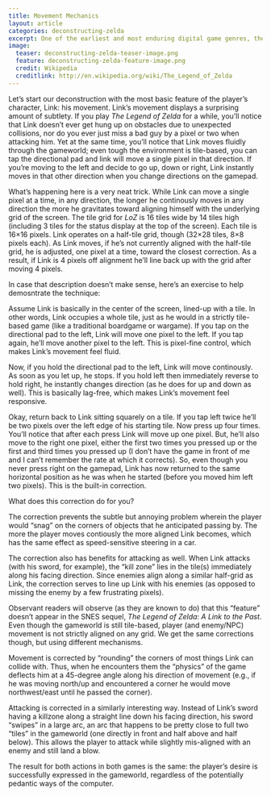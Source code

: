 ```yaml
---
title: Movement Mechanics
layout: article
categories: deconstructing-zelda
excerpt: One of the earliest and most enduring digital game genres, the adventure game's basic template is simple.
image:
  teaser: deconstructing-zelda-teaser-image.png
  feature: deconstructing-zelda-feature-image.png
  credit: Wikipedia
  creditlink: http://en.wikipedia.org/wiki/The_Legend_of_Zelda
---
```


Let’s start our deconstruction with the most basic feature of the player’s character, Link: his movement. Link’s movement displays a surprising amount of subtlety. If you play *The Legend of Zelda* for a while, you’ll notice that Link doesn’t ever get hung up on obstacles due to unexpected collisions, nor do you ever just miss a bad guy by a pixel or two when attacking him. Yet at the same time, you’ll notice that Link moves fluidly through the gameworld; even tough the environment is tile-based, you can tap the directional pad and link will move a single pixel in that direction. If you’re moving to the left and decide to go up, down or right, Link instantly moves in that other direction when you change directions on the gamepad.

What’s happening here is a very neat trick. While Link can move a single pixel at a time, in any direction, the longer he continously moves in any direction the more he gravitates toward aligning himself with the underlying grid of the screen. The tile grid for *LoZ* is 16 tiles wide by 14 tiles high (including 3 tiles for the status display at the top of the screen). Each tile is 16×16 pixels. Link operates on a half-tile grid, though (32×28 tiles, 8×8 pixels each). As Link moves, if he’s not currently aligned with the half-tile grid, he is adjusted, one pixel at a time, toward the closest correction. As a result, if Link is 4 pixels off alignment he’ll line back up with the grid after moving 4 pixels.

In case that description doesn’t make sense, here’s an exercise to help demosntrate the technique:

Assume Link is basically in the center of the screen, lined-up with a tile. In other words, Link occupies a whole tile, just as he would in a strictly tile-based game (like a traditional boardgame or wargame). If you tap on the directional pad to the left, Link will move one pixel to the left. If you tap again, he’ll move another pixel to the left. This is pixel-fine control, which makes Link’s movement feel fluid.

Now, if you hold the directional pad to the left, Link will move continously. As soon as you let up, he stops. If you hold left then immediately reverse to hold right, he instantly changes direction (as he does for up and down as well). This is basically lag-free, which makes Link’s movement feel responsive.

Okay, return back to Link sitting squarely on a tile. If you tap left twice he’ll be two pixels over the left edge of his starting tile. Now press up four times. You’ll notice that after each press Link will move up one pixel. But, he’ll also move to the right one pixel, either the first two times you pressed up or the first and third times you pressed up (I don’t have the game in front of me and I can’t remember the rate at which it corrects). So, even though you never press right on the gamepad, Link has now returned to the same horizontal position as he was when he started (before you moved him left two pixels). This is the built-in correction.

What does this correction do for you?

The correction prevents the subtle but annoying problem wherein the player would “snag” on the corners of objects that he anticipated passing by. The more the player moves contiously the more aligned Link becomes, which has the same effect as speed-sensitive steering in a car.

The correction also has benefits for attacking as well. When Link attacks (with his sword, for example), the “kill zone” lies in the tile(s) immediately along his facing direction. Since enemies align along a similar half-grid as Link, the correction serves to line up Link with his enemies (as opposed to missing the enemy by a few frustrating pixels).

Observant readers will observe (as they are known to do) that this “feature” doesn’t appear in the SNES sequel, *The Legend of Zelda: A Link to the Past*. Even though the gameworld is still tile-based, player (and enemy/NPC) movement is not strictly aligned on any grid. We get the same corrections though, but using different mechanisms.

Movement is corrected by “rounding” the corners of most things Link can collide with. Thus, when he encounters them the “physics” of the game deflects him at a 45-degree angle along his direction of movement (e.g., if he was moving north/up and encountered a corner he would move northwest/east until he passed the corner).

Attacking is corrected in a similarly interesting way. Instead of Link’s sword having a killzone along a straight line down his facing direction, his sword “swipes” in a large arc, an arc that happens to be pretty close to full two “tiles” in the gameworld (one directly in front and half above and half below). This allows the player to attack while slightly mis-aligned with an enemy and still land a blow.

The result for both actions in both games is the same: the player’s desire is successfully expressed in the gameworld, regardless of the potentially pedantic ways of the computer.